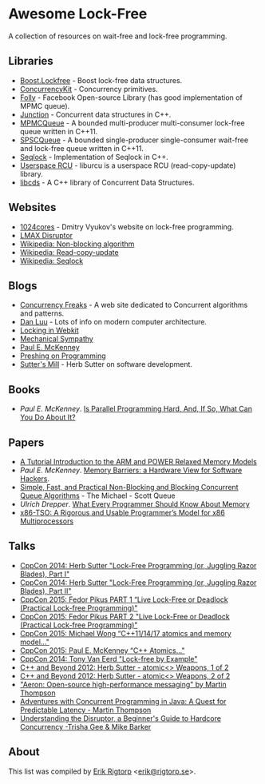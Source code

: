 # Awesome Lock-Free

A collection of resources on wait-free and lock-free programming.

## Libraries

* [Boost.Lockfree](http://www.boost.org/doc/libs/1_60_0/doc/html/lockfree.html) - Boost lock-free data structures.
* [ConcurrencyKit](https://github.com/concurrencykit/ck) - Concurrency primitives.
* [Folly](https://github.com/facebook/folly) - Facebook Open-source Library (has good implementation of MPMC queue).
* [Junction](https://github.com/preshing/junction) - Concurrent data structures in C++.
* [MPMCQueue](https://github.com/rigtorp/MPMCQueue) - A bounded multi-producer multi-consumer lock-free queue written in C++11.
* [SPSCQueue](https://github.com/rigtorp/SPSCQueue) - A bounded single-producer single-consumer wait-free and lock-free queue written in C++11.
* [Seqlock](https://github.com/rigtorp/Seqlock) - Implementation of Seqlock in C++.
* [Userspace RCU](http://liburcu.org/) - liburcu is a userspace RCU (read-copy-update) library.
* [libcds](https://github.com/khizmax/libcds) - A C++ library of Concurrent Data Structures.

## Websites

* [1024cores](http://www.1024cores.net/) - Dmitry Vyukov's website on lock-free programming.
* [LMAX Disruptor](https://lmax-exchange.github.io/disruptor/)
* [Wikipedia: Non-blocking algorithm](https://en.wikipedia.org/wiki/Non-blocking_algorithm)
* [Wikipedia: Read-copy-update](https://en.wikipedia.org/wiki/Read-copy-update)
* [Wikipedia: Seqlock](https://en.wikipedia.org/wiki/Seqlock)

## Blogs

* [Concurrency Freaks](http://concurrencyfreaks.blogspot.com/) - A web site dedicated to Concurrent algorithms and patterns.
* [Dan Luu](http://danluu.com/) - Lots of info on modern computer architecture.
* [Locking in Webkit](https://webkit.org/blog/6161/locking-in-webkit/)
* [Mechanical Sympathy](http://mechanical-sympathy.blogspot.com/)
* [Paul E. McKenney](http://paulmck.livejournal.com/)
* [Preshing on Programming](http://preshing.com/)
* [Sutter's Mill](http://herbsutter.com/) - Herb Sutter on software development.

## Books

* *Paul E. McKenney*. [Is Parallel Programming Hard, And, If So, What Can You Do About It?](https://www.kernel.org/pub/linux/kernel/people/paulmck/perfbook/perfbook.html)

## Papers

* [A Tutorial Introduction to the ARM and POWER Relaxed Memory Models](http://www.cl.cam.ac.uk/~pes20/ppc-supplemental/test7.pdf)
* *Paul E. McKenney*. [Memory Barriers: a Hardware View for Software Hackers](http://irl.cs.ucla.edu/~yingdi/web/paperreading/whymb.2010.06.07c.pdf).
* [Simple, Fast, and Practical Non-Blocking and Blocking Concurrent Queue Algorithms](http://www.research.ibm.com/people/m/michael/podc-1996.pdf) - The Michael - Scott Queue
* *Ulrich Drepper*. [What Every Programmer Should Know About Memory](https://www.akkadia.org/drepper/cpumemory.pdf)
* [x86-TSO: A Rigorous and Usable Programmer’s Model for x86 Multiprocessors](http://www.cl.cam.ac.uk/~pes20/weakmemory/cacm.pdf)

## Talks

* [CppCon 2014: Herb Sutter "Lock-Free Programming (or, Juggling Razor Blades), Part I"](https://www.youtube.com/watch?v=c1gO9aB9nbs)
* [CppCon 2014: Herb Sutter "Lock-Free Programming (or, Juggling Razor Blades), Part II"](https://www.youtube.com/watch?v=CmxkPChOcvw)
* [CppCon 2015: Fedor Pikus PART 1 “Live Lock-Free or Deadlock (Practical Lock-free Programming)"](https://www.youtube.com/watch?v=lVBvHbJsg5Y)
* [CppCon 2015: Fedor Pikus PART 2 "Live Lock-Free or Deadlock (Practical Lock-free Programming)"](https://www.youtube.com/watch?v=1obZeHnAwz4)
* [CppCon 2015: Michael Wong “C++11/14/17 atomics and memory model..."](https://www.youtube.com/watch?v=DS2m7T6NKZQ)
* [CppCon 2015: Paul E. McKenney “C++ Atomics..."](https://www.youtube.com/watch?v=ZrNQKpOypqU)
* [CppCon 2014: Tony Van Eerd "Lock-free by Example"](https://www.youtube.com/watch?v=Xf35TLFKiO8)
* [C++ and Beyond 2012: Herb Sutter - atomic<> Weapons, 1 of 2](https://channel9.msdn.com/Shows/Going+Deep/Cpp-and-Beyond-2012-Herb-Sutter-atomic-Weapons-1-of-2)
* [C++ and Beyond 2012: Herb Sutter - atomic<> Weapons, 2 of 2](https://channel9.msdn.com/Shows/Going+Deep/Cpp-and-Beyond-2012-Herb-Sutter-atomic-Weapons-2-of-2)
* ["Aeron: Open-source high-performance messaging" by Martin Thompson](https://www.youtube.com/watch?v=tM4YskS94b0)
* [Adventures with Concurrent Programming in Java: A Quest for Predictable Latency - Martin Thompson](https://www.youtube.com/watch?v=eKVpea51tvo)
* [Understanding the Disruptor, a Beginner's Guide to Hardcore Concurrency -Trisha Gee & Mike Barker](https://www.youtube.com/watch?v=DCdGlxBbKU4)

## About

This list was compiled by [Erik Rigtorp](http://rigtorp.se)
<[erik@rigtorp.se](mailto:erik@rigtorp.se)>.
